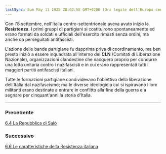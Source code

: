 ```yaml
---
lastSync: Sun May 11 2025 20:02:58 GMT+0200 (Ora legale dell’Europa centrale)
---
```

Con l'8 settembre, nell'Italia centro-settentrionale aveva avuto inizio la **Resistenza**. I primi gruppi di partigiani si costituirono spontaneamente ed erano formati da soldati e ufficiali dell'esercito rimasti senza ordini, ma anche da perseguitati antifascisti.

L'azione delle bande partigiane fu dapprima priva di coordinamento, ma ben presto iniziò a essere inquadrata all'interno dei **CLN** (Comitati di Liberazione Nazionale), organizzazioni clandestine che nacquero proprio per condurre una lotta unitaria contro i nazifascisti e in cui erano rappresentati tutti i maggiori partiti antifascisti italiani.

Tutte le formazioni partigiane condividevano l'obiettivo della liberazione dell'Italia dal nazifascismo; ma le diverse ideologie a cui si ispiravano i loro militanti erano destinate a entrare in conflitto alla fine della guerra e a segnare per cinquant'anni la storia d'Italia.


---
### Precedente
[6.4 La Repubblica di Salò](6.4%20La%20Repubblica%20di%20Salò.md)

### Successivo
[6.6 Le caratteristiche della Resistenza italiana](6.6%20Le%20caratteristiche%20della%20Resistenza%20italiana.md)